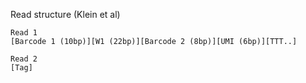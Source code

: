 Read structure (Klein et al)

    Read 1
    [Barcode 1 (10bp)][W1 (22bp)][Barcode 2 (8bp)][UMI (6bp)][TTT..]
    
    Read 2
    [Tag]
    
